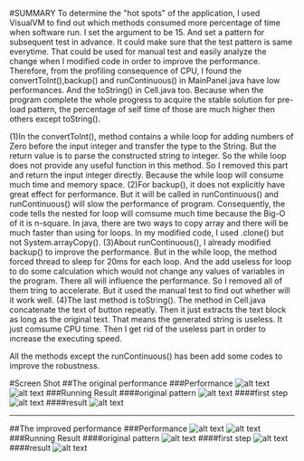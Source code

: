 #SUMMARY
To determine the "hot spots" of the application, I used VisualVM to find out which methods consumed more percentage of time when software run. I set the argument to be 15. And set a pattern for subsequent test in advance. It could make sure that the test pattern is same everytime. That could be used for manual test and easily analyze the change when I modified code in order to improve the performance. Therefore, from the profiling consequence of CPU, I found the convertToInt(),backup() and runContinuous() in MainPanel.java have low performances. And the toString() in Cell.java too. Because when the program complete the whole progress to acquire the stable solution for pre-load pattern, the percentage of self time of those are much higher then others except toString().

(1)In the convertToInt(), method contains a while loop for adding numbers of Zero before the input integer and transfer the type to the String. But the return value is to parse the constructed string to integer. So the while loop does not provide any useful function in this method. So I removed this part and return the input integer directly. Because the while loop will consume much time and memory space. 
(2)For backup(), it does not explicitly have great effect for performance. But it will be called in runContinuous() and runContinuous() will slow the performance of program. Consequently, the code tells the nested for loop will comsume much time because the Big-O of it is n-square. In java, there are two ways to copy array and there will be much faster than using for loops. In my modified code, I used .clone() but not System.arrayCopy(). 
(3)About runContinuous(), I already modified backup() to improve the performance. But in the while loop, the method forced thread to sleep for 20ms for each loop. And the add useless for loop to do some calculation which would not change any values of variables in the program. There all will influence the performance. So I removed all of them tring to accelerate. But it used the manual test to find out whether will it work well.
(4)The last method is toString(). The method in Cell.java concatenate the text of button repeatly. Then it just extracts the text block as long as the original text. That means the generated string is useless. It just comsume CPU time. Then I get rid of the useless part in order to increase the executing speed.

All the methods except the runContinuous() has been add some codes to improve the robustness.

#Screen Shot
##The original performance
###Performance
![alt text](https://github.com/ruinan/SlowLifeGUI/blob/master/screenshot/BEFORE_MODIFED.png)
![alt text](https://github.com/ruinan/SlowLifeGUI/blob/master/screenshot/BEFORE_MODIFIED2.png)
###Running Result
####original pattern
![alt text](https://github.com/ruinan/SlowLifeGUI/blob/master/screenshot/BEFORE_UPLOAD.png)
####first step
![alt text](https://github.com/ruinan/SlowLifeGUI/blob/master/screenshot/BEFORE_FIRSTSTEP.png)
####result
![alt text](https://github.com/ruinan/SlowLifeGUI/blob/master/screenshot/BEFORE_RESULT.png)
___
##The improved performance 
###Performance
![alt text](https://github.com/ruinan/SlowLifeGUI/blob/master/screenshot/AFTER_MODIFIED.png)
![alt text](https://github.com/ruinan/SlowLifeGUI/blob/master/screenshot/AFTER_MODIFIED2.png)
###Running Result
####original pattern
![alt text](https://github.com/ruinan/SlowLifeGUI/blob/master/screenshot/MODIFIED_UPLOAD.png)
####first step
![alt text](https://github.com/ruinan/SlowLifeGUI/blob/master/screenshot/MODIFIED_FIRSTSTEP.png)
####result
![alt text](https://github.com/ruinan/SlowLifeGUI/blob/master/screenshot/MODIFIED_RESULT.png)

